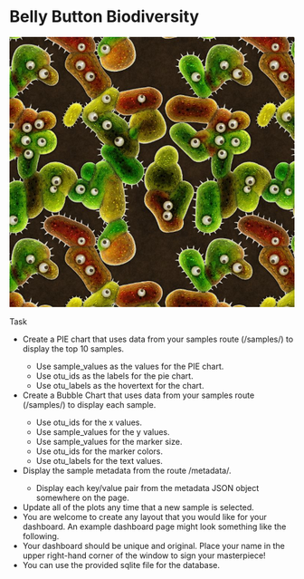 # Belly Button Biodiversity
![logo](/images/logo.jpg)

Task
* Create a PIE chart that uses data from your samples route (/samples/<sample>) to display the top 10 samples.
  * Use sample_values as the values for the PIE chart.
  * Use otu_ids as the labels for the pie chart.
  * Use otu_labels as the hovertext for the chart.
* Create a Bubble Chart that uses data from your samples route (/samples/<sample>) to display each sample.
  * Use otu_ids for the x values.
  * Use sample_values for the y values.
  * Use sample_values for the marker size.
  * Use otu_ids for the marker colors.
  * Use otu_labels for the text values.
* Display the sample metadata from the route /metadata/<sample>.
  * Display each key/value pair from the metadata JSON object somewhere on the page.
* Update all of the plots any time that a new sample is selected.
* You are welcome to create any layout that you would like for your dashboard. An example dashboard page might look something like the following.
* Your dashboard should be unique and original. Place your name in the upper right-hand corner of the window to sign your masterpiece!
* You can use the provided sqlite file for the database.
